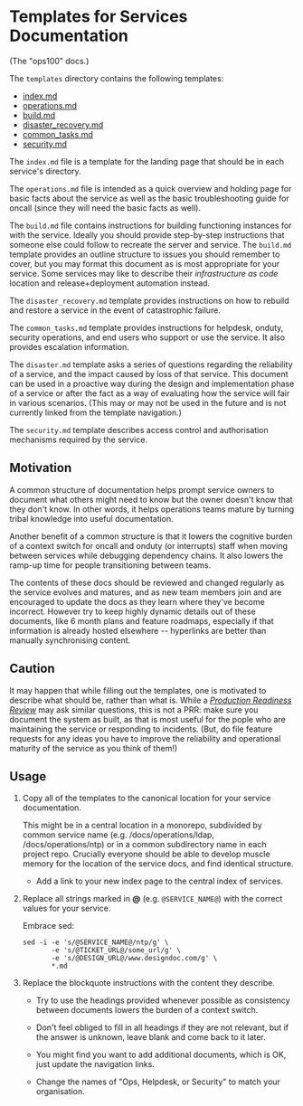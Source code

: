 # Templates for Services Documentation

(The "ops100" docs.)

The `templates` directory contains the following templates:

-   [index.md](templates/index.md)
-   [operations.md](templates/operations.md)
-   [build.md](templates/build.md)
-   [disaster\_recovery.md](templates/disaster_recovery.md)
-   [common\_tasks.md](templates/common_tasks.md)
-   [security.md](templates/security.md)

The `index.md` file is a template for the landing page that should be in each
service's directory.

The `operations.md` file is intended as a quick overview and holding page for
basic facts about the service as well as the basic troubleshooting guide for
oncall (since they will need the basic facts as well).

The `build.md` file contains instructions for building functioning instances for
with the service. Ideally you should provide step-by-step instructions that
someone else could follow to recreate the server and service. The `build.md`
template provides an outline structure to issues you should remember to cover,
but you may format this document as is most appropriate for your service. Some
services may like to describe their *infrastructure as code* location and
release+deployment automation instead.

The `disaster_recovery.md` template provides instructions on how to rebuild and
restore a service in the event of catastrophic failure.

The `common_tasks.md` template provides instructions for helpdesk, onduty,
security operations, and end users who support or use the service. It also
provides escalation information.

The `disaster.md` template asks a series of questions regarding the reliability
of a service, and the impact caused by loss of that service. This document can
be used in a proactive way during the design and implementation phase of a
service or after the fact as a way of evaluating how the service will fair in
various scenarios. (This may or may not be used in the future and is not
currently linked from the template navigation.)

The `security.md` template describes access control and authorisation mechanisms
required by the service.

## Motivation

A common structure of documentation helps prompt service owners to document what
others might need to know but the owner doesn't know that they don't know. In
other words, it helps operations teams mature by turning tribal knowledge into
useful documentation.

Another benefit of a common structure is that it lowers the cognitive burden of
a context switch for oncall and onduty (or interrupts) staff when moving between
services while debugging dependency chains. It also lowers the ramp-up time for
people transitioning between teams.

The contents of these docs should be reviewed and changed regularly as the
service evolves and matures, and as new team members join and are encouraged to
update the docs as they learn where they've become incorrect. However try to
keep highly dynamic details out of these documents, like 6 month plans and
feature roadmaps, especially if that information is already hosted elsewhere --
hyperlinks are better than manually synchronising content.

## Caution

It may happen that while filling out the templates, one is motivated to describe
what should be, rather than what is. While a
[*Production Readiness Review*](https://sre.google/sre-book/evolving-sre-engagement-model/)
may ask similar questions, this is not a PRR: make sure you document the system
as built, as that is most useful for the pople who are maintaining the service
or responding to incidents. (But, do file feature requests for any ideas you
have to improve the reliability and operational maturity of the service as you
think of them!)

## Usage

1.  Copy all of the templates to the canonical location for your service
    documentation.

    This might be in a central location in a monorepo, subdivided by common
    service name (e.g. /docs/operations/ldap, /docs/operations/ntp) or in a
    common subdirectory name in each project repo. Crucially everyone should be
    able to develop muscle memory for the location of the service docs, and find
    identical structure.

    -   Add a link to your new index page to the central index of services.

2.  Replace all strings marked in **@** (e.g. `@SERVICE_NAME@`) with the correct
    values for your service.

    Embrace sed:

    ```
    sed -i -e 's/@SERVICE_NAME@/ntp/g' \
           -e 's/@TICKET_URL@/some_url/g' \
           -e 's/@DESIGN_URL@/www.designdoc.com/g' \
           *.md
    ```

3.  Replace the blockquote instructions with the content they describe.

    -   Try to use the headings provided whenever possible as consistency
        between documents lowers the burden of a context switch.

    -   Don't feel obliged to fill in all headings if they are not relevant, but
        if the answer is unknown, leave blank and come back to it later.

    -   You might find you want to add additional documents, which is OK, just
        update the navigation links.

    -   Change the names of "Ops, Helpdesk, or Security" to match your
        organisation.

